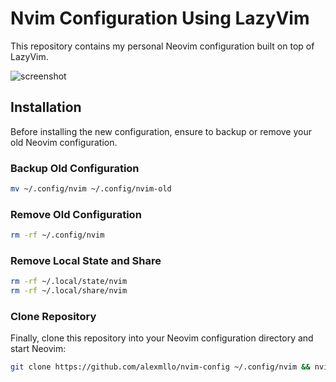 # Nvim Configuration Using LazyVim

This repository contains my personal Neovim configuration built on top of LazyVim.

![screenshot](./images/Screenshot.png)

## Installation

Before installing the new configuration, ensure to backup or remove your old Neovim configuration.

### Backup Old Configuration

```bash
mv ~/.config/nvim ~/.config/nvim-old
```

### Remove Old Configuration

```bash
rm -rf ~/.config/nvim
```

### Remove Local State and Share

```bash
rm -rf ~/.local/state/nvim
rm -rf ~/.local/share/nvim
```

### Clone Repository

Finally, clone this repository into your Neovim configuration directory and start Neovim:

```bash
git clone https://github.com/alexmllo/nvim-config ~/.config/nvim && nvim
